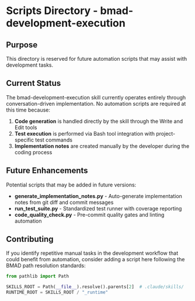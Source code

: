 # Scripts Directory - bmad-development-execution

## Purpose

This directory is reserved for future automation scripts that may assist with development tasks.

## Current Status

The bmad-development-execution skill currently operates entirely through conversation-driven implementation. No automation scripts are required at this time because:

1. **Code generation** is handled directly by the skill through the Write and Edit tools
2. **Test execution** is performed via Bash tool integration with project-specific test commands
3. **Implementation notes** are created manually by the developer during the coding process

## Future Enhancements

Potential scripts that may be added in future versions:

- **generate_implementation_notes.py** - Auto-generate implementation notes from git diff and commit messages
- **run_test_suite.py** - Standardized test runner with coverage reporting
- **code_quality_check.py** - Pre-commit quality gates and linting automation

## Contributing

If you identify repetitive manual tasks in the development workflow that could benefit from automation, consider adding a script here following the BMAD path resolution standards:

```python
from pathlib import Path

SKILLS_ROOT = Path(__file__).resolve().parents[2]  # .claude/skills/
RUNTIME_ROOT = SKILLS_ROOT / "_runtime"
```
